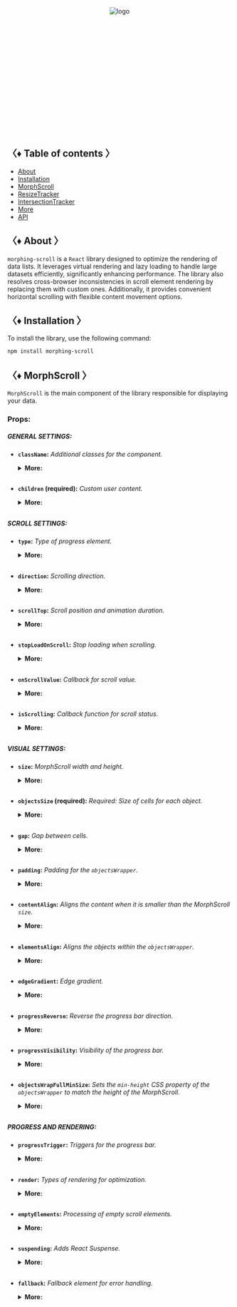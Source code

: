 <div align="center" style="height: 282px;">
  <img src="https://drive.google.com/uc?export=view&id=1mpb5TAElX3Xla4sGFISp4bQMu0zuNJaa" alt="logo"/>
</div>

## 〈♦ Table of contents 〉

- [About](#-about-)
- [Installation](#-installation-)
- [MorphScroll](#-morph_scroll-)
- [ResizeTracker](#-resizet_racker-)
- [IntersectionTracker](#-intersection_tracker-)
- [More](#-More-)
- [API](#-api-)

## 〈♦ About 〉

`morphing-scroll` is a `React` library designed to optimize the rendering of data lists. It leverages virtual rendering and lazy loading to handle large datasets efficiently, significantly enhancing performance. The library also resolves cross-browser inconsistencies in scroll element rendering by replacing them with custom ones. Additionally, it provides convenient horizontal scrolling with flexible content movement options.

## 〈♦ Installation 〉

To install the library, use the following command:

```bash
npm install morphing-scroll
```

## 〈♦ MorphScroll 〉

`MorphScroll` is the main component of the library responsible for displaying your data.

### Props:

##### GENERAL SETTINGS:

- **`className`:** _Additional classes for the component._
  <details>
  <summary><strong>More:</strong></summary>
  <strong>‣ Type:</strong> string<br />
  <br />
  <strong>‣ Description:</strong> <em><br />
  This parameter allows you to apply custom CSS classes to the <code>MorphScroll</code> component, enabling further customization and styling to fit your design needs.✨</em><br />
  <br />
  <strong>‣ Example:</strong>

  ```tsx
  <MorphScroll
    className="your-class"
    // another props
  >
    {children}
  </MorphScroll>
  ```

  </details>
  <h2>

- **`children` (required):** _Custom user content._
  <details>
  <summary><strong>More:</strong></summary>
  <strong>‣ Type:</strong> React.ReactNode<br />
  <br />
  <strong>‣ Description:</strong> <em><br />
  This is where you can pass your list elements.<br />
  Make sure to provide unique keys for each list item, as per React's rules. The <code>MorphScroll</code> component ensures that the cells it generates will use the same keys as your list items, allowing it to render the correct cells for the current list.<br />
  Additionally, <code>MorphScroll</code> handles a passed <code>null</code> value the same way as <code>undefined</code>, rendering nothing in both cases.</em><br />
  <br />
  <strong>‣ Example:</strong>

  ```tsx
  <MorphScroll
  // props
  >
    {children}
  </MorphScroll>
  ```

  </details>
  <h2>

##### SCROLL SETTINGS:

- **`type`:** _Type of progress element._
    <details>
    <summary><strong>More:</strong></summary>
    <strong>‣ Type:</strong> "scroll" | "slider"<br />
    <br />
    <strong>‣ Default:</strong> "scroll"<br />
    <br />
    <strong>‣ Description:</strong> <em><br />
    This parameter defines how the provided <code>progressElement</code> behaves within <code>progressTrigger</code> and how you interact with it.<br />
    With the default <code>type="scroll"</code>, it functions as a typical scrollbar. However, with <code>type="slider"</code>, it displays distinct elements indicating the number of full scroll steps within the list.<br />
    For More details, refer to <code>progressTrigger/progressElement</code>.</em><br />
    <br />
    <strong>‣ Example:</strong>

  ```tsx
  <MorphScroll
    type="slider"
    // another props
  >
    {children}
  </MorphScroll>
  ```

    </details>
    <h2>

- **`direction`:** _Scrolling direction._
  <details>
  <summary><strong>More:</strong></summary>
  <strong>‣ Type:</strong> "x" | "y"<br />
  <br />
  <strong>‣ Default:</strong> "y"<br />
  <br />
  <strong>‣ Description:</strong> <em><br />
  This parameter changes the scroll or slider type direction based on the provided value.<br />
  You can set it to horizontal or vertical to customize the component according to your needs.</em><br />
  <br />
  <strong>‣ Example:</strong>

  ```tsx
  <MorphScroll
    direction="x"
    // another props
  >
    {children}
  </MorphScroll>
  ```

  </details>
  <h2>

- **`scrollTop`:** _Scroll position and animation duration._
  <details>
  <summary><strong>More:</strong></summary>
  <strong>‣ Type:</strong> { value: number | "end" | null; duration?: number }<br />
  <br />
  <strong>‣ Default:</strong> { value: 1; duration: 200 }<br />
  <br />
  <strong>‣ Description:</strong> <em><br />
  This parameter will help you set your own scroll values.<br />
  The default value for <code>value</code> is set to 1 to prevent sudden scrolling to the start of the list, especially when loading new elements at the top of the MorphScroll. The value parameter also accepts <code>null</code>, this is done so that after using <code>scrollTop</code> you can reset the passed value for later use of the same value. The value <code>"end"</code> scrolls to the end of the list upon loading and is useful when adding new items to the bottom of the list and will not work when adding new items to the top.<br />
  The <code>duration</code> parameter specifies the scrolling speed for the <code>scrollTop</code> values. This parameter is optional and you can only use `value'.</em><br />
  <br />
  <strong>‣ Example:</strong>

  ```tsx
  <MorphScroll
    scrollTop={{ value: 100; duration: 100 }}
    // another props
  >
    {children}
  </MorphScroll>
  ```

  </details>
  <h2>

- **`stopLoadOnScroll`:** _Stop loading when scrolling._
  <details>
  <summary><strong>More:</strong></summary>
  <strong>‣ Type:</strong> boolean<br />
  <br />
  <strong>‣ Default:</strong> false<br />
  <br />
  <strong>‣ Description:</strong> <em><br />
  This parameter helps optimize list performance during scrolling. When set to <code>true</code>, new items will not load while the list is being scrolled and will only load after scrolling stops. This can be particularly useful for lists with a large number of items.</em><br />
  <br />
  <strong>‣ Example:</strong>

  ```tsx
  <MorphScroll
    stopLoadOnScroll
    // another props
  >
    {children}
  </MorphScroll>
  ```

  </details>
  <h2>

- **`onScrollValue`:** _Callback for scroll value._
  <details>
  <summary><strong>More:</strong></summary>
  <strong>‣ Type:</strong> (scroll: number) => void<br />
  <br />
  <strong>‣ Description:</strong> <em><br />
  This parameter accepts a callback function that is triggered on every scroll event. The callback receives the current scroll position as a number. The return value of the callback can be used to determine custom behavior based on the scroll value.</em><br />
  <br />
  <strong>‣ Example:</strong>

  ```tsx
  <MorphScroll
    onScrollValue={
      (scroll) => {
        console.log("Scroll position:", scroll);
        return scroll > 100;
      },
    }
    // another props
  >
    {children}
  </MorphScroll>
  ```

  </details>
  <h2>

- **`isScrolling`:** _Callback function for scroll status._
  <details>
  <summary><strong>More:</strong></summary>
  <strong>‣ Type:</strong> (motion: boolean) => void<br />
  <br />
  <strong>‣ Description:</strong> <em><br />
  This parameter accepts a callback function that is triggered whenever the scroll status changes. The callback receives a boolean value, where <code>true</code> indicates that scrolling is in progress, and <code>false</code> indicates that scrolling has stopped. This can be useful for triggering additional actions, such as pausing animations or loading indicators based on the scroll state.</em><br />
  <br />
  <strong>‣ Example:</strong>

  ```tsx
  <MorphScroll
    isScrolling={(motion) => {
      console.log(motion ? "Scrolling..." : "Scroll stopped.");
    }}
    // another props
  >
    {children}
  </MorphScroll>
  ```

  </details>
  <h2>

##### VISUAL SETTINGS:

- **`size`:** _MorphScroll width and height._
  <details>
  <summary><strong>More:</strong></summary>
  <strong>‣ Type:</strong> number[]<br />
  <br />
  <strong>‣ Description:</strong> <em><br />
  This parameter sets the width and height of the <code>MorphScroll</code> component as an array of two numbers. These values help define the visual container for the scrollable area.<br />
  *The values are specified following the <code>width/height</code> rule in pixels, regardless of the <code>direction</code>.<br />
  <br />
  If this parameter is not specified, <code>MorphScroll</code> will use the <code>ResizeTracker</code> component to measure the width and height of the area where <code>MorphScroll</code> is added. The dimensions will automatically adjust when the container changes.<br />
  *See the <code>ResizeTracker</code> section for more details.</em><br />
  <br />
  <strong>‣ Example:</strong>

  ```tsx
  <MorphScroll
    size={[100, 400]}
    // another props
  >
    {children}
  </MorphScroll>
  ```

  </details>
  <h2>

- **`objectsSize` (required):** _Required: Size of cells for each object._
  <details>
  <summary><strong>More:</strong></summary>
  <strong>‣ Type:</strong> (number | "none" | "firstChild")[]<br />
  <br />
  <strong>‣ Description:</strong> <em><br />
  This parameter is the only required one. It defines the size of cells for each of your objects. <code>ObjectsSize</code> use an array of values.<br />
  *The values are specified following the <code>width/height</code> rule, regardless of the <code>direction</code>.<br />
  <br />
  If you pass <code>"none"</code>, cells will still be created, but <code>MorphScroll</code> will not calculate their sizes—they will simply wrap your objects. In this case, for example, you won’t be able to use the <code>infiniteScroll</code> feature, as it requires specific cell sizes for absolute positioning.. However, this is not a drawback if you are building something like a chat or a news feed, where the content can have varying heights, and it’s better to load new content as the user approaches the end of the existing list.<br />
  <br />
  If you specify the value <code>"firstChild"</code>, a <code>ResizeTracker</code> wrapper will be created for the first child of your list. This wrapper will calculate the size of the first child, and these dimensions will be applied to all cells in the list.</em><br />
  <br />
  <strong>‣ Example:</strong>

  ```tsx
  <MorphScroll
    objectsSize={[40, 40]}
    // objectsSize={["none", "none"]}
    // objectsSize={["firstChild", "firstChild"]}
    // another props
  >
    {children}
  </MorphScroll>
  ```

  </details>
  <h2>

- **`gap`:** _Gap between cells._
  <details>
  <summary><strong>More:</strong></summary>
  <strong>‣ Type:</strong> number[] | number<br />
  <br />
  <strong>‣ Description:</strong> <em><br />
  This parameter allows you to set spacing between list items both horizontally and vertically. You can provide a single value, which will apply to both directions, or an array of two numbers to define separate spacing values.<br />
  *The values are specified following the <code>horizontal/vertical</code> rule in pixels, regardless of the <code>direction</code>.</em><br />
  <br />
  <strong>‣ Example:</strong>

  ```tsx
  <MorphScroll
    gap={10}
    // gap={[10, 10]}
    // another props
  >
    {children}
  </MorphScroll>
  ```

  </details>
  <h2>

- **`padding`:** _Padding for the `objectsWrapper`._
  <details>
  <summary><strong>More:</strong></summary>
  <strong>‣ Type:</strong> number[] | number<br />
  <br />
  <strong>‣ Description:</strong> <em><br />
  This parameter defines the spacing between the list items and their wrapper, effectively increasing the width or height of the scrollable area. You can provide a single number, which will apply to all sides, or an array of two or four numbers to specify spacing for specific directions.<br />
  <br />
  *For a two-number array, the values follow the <code>horizontal/vertical</code> rule, while a four-number array follows the <code>top/right/bottom/left</code> rule. All values are in pixels and apply regardless of the <code>direction</code>.<br />
  <br />
  *Important: this is not a CSS property, even though its name might suggest otherwise. It specifically refers to modifying the width and height of the scrollable wrapper, affecting the dimensions of the scrollable area.</em><br />
  <br />
  <strong>‣ Example:</strong>

  ```tsx
  <MorphScroll
    padding={10}
    // padding={[10, 10]}
    // padding={[10, 10, 10, 10]}
    // another props
  >
    {children}
  </MorphScroll>
  ```

  </details>
  <h2>

- **`contentAlign`:** _Aligns the content when it is smaller than the MorphScroll `size`._
  <details>
  <summary><strong>More:</strong></summary>
  <strong>‣ Type:</strong> ["start" | "center" | "end", "start" | "center" | "end"]<br />
  <br />
  <strong>‣ Description:</strong> <em><br />
  .</em><br />
  <br />
  <strong>‣ Example:</strong>

  ```tsx
  <MorphScroll
  // another props
  >
    {children}
  </MorphScroll>
  ```

  </details>
  <h2>

- **`elementsAlign`:** _Aligns the objects within the `objectsWrapper`._
  <details>
  <summary><strong>More:</strong></summary>
  <strong>‣ Type:</strong> "start" | "center" | "end"<br />
  <br />
  <strong>‣ Description:</strong> <em><br />
  .</em><br />
  <br />
  <strong>‣ Example:</strong>

  ```tsx
  <MorphScroll
  // another props
  >
    {children}
  </MorphScroll>
  ```

  </details>
  <h2>

- **`edgeGradient`:** _Edge gradient._
  <details>
  <summary><strong>More:</strong></summary>
  <strong>‣ Type:</strong> boolean | { color?: string; size?: number }<br />
  <br />
  <strong>‣ Default:</strong> if true { color: "rgba(0,0,0,0.4)", size: 40 }<br />
  <br />
  <strong>‣ Description:</strong> <em><br />
  .</em><br />
  <br />
  <strong>‣ Example:</strong>

  ```tsx
  <MorphScroll
  // another props
  >
    {children}
  </MorphScroll>
  ```

  </details>
  <h2>

- **`progressReverse`:** _Reverse the progress bar direction._
  <details>
  <summary><strong>More:</strong></summary>
  <strong>‣ Type:</strong> boolean<br />
  <br />
  <strong>‣ Default:</strong> false<br />
  <br />
  <strong>‣ Description:</strong> <em><br />
  .</em><br />
  <br />
  <strong>‣ Example:</strong>

  ```tsx
  <MorphScroll
  // another props
  >
    {children}
  </MorphScroll>
  ```

  </details>
  <h2>

- **`progressVisibility`:** _Visibility of the progress bar._
  <details>
  <summary><strong>More:</strong></summary>
  <strong>‣ Type:</strong> "visible" | "hover" | "hidden"<br />
  <br />
  <strong>‣ Default:</strong> "visible"<br />
  <br />
  <strong>‣ Description:</strong> <em><br />
  .</em><br />
  <br />
  <strong>‣ Example:</strong>

  ```tsx
  <MorphScroll
  // another props
  >
    {children}
  </MorphScroll>
  ```

  </details>
  <h2>

- **`objectsWrapFullMinSize`:** _Sets the `min-height` CSS property of the `objectsWrapper` to match the height of the MorphScroll._
  <details>
  <summary><strong>More:</strong></summary>
  <strong>‣ Type:</strong> boolean<br />
  <br />
  <strong>‣ Default:</strong> false<br />
  <br />
  <strong>‣ Description:</strong> <em><br />
  .</em><br />
  <br />
  <strong>‣ Example:</strong>

  ```tsx
  <MorphScroll
  // another props
  >
    {children}
  </MorphScroll>
  ```

  </details>
  <h2>

##### PROGRESS AND RENDERING:

- **`progressTrigger`:** _Triggers for the progress bar._
  <details>
  <summary><strong>More:</strong></summary>
  <strong>‣ Type:</strong> {<br />
      wheel?: boolean;><br />
      content?: boolean;><br />
      progressElement?: boolean | React.ReactNode;><br />
      arrows?: boolean | { size?: number; element?: React.ReactNode };><br />
  }<br />
  <br />
  <strong>‣ Default:</strong> { wheel: true }<br />
  <br />
  <strong>‣ Description:</strong> <em><br />
  .</em><br />
  <br />
  <strong>‣ Example:</strong>

  ```tsx
  <MorphScroll
  // another props
  >
    {children}
  </MorphScroll>
  ```

  </details>
  <h2>

- **`render`:** _Types of rendering for optimization._
  <details>
  <summary><strong>More:</strong></summary>
  <strong>‣ Type:</strong><br />
    | { type: "default" }<br />
    | { type: "lazy"; rootMargin?: number }<br />
    | { type: "virtual" }<br />
  <br />
  <strong>‣ Default:</strong> false<br />
  <br />
  <strong>‣ Description:</strong> <em><br />
  .</em><br />
  <br />
  <strong>‣ Example:</strong>

  ```tsx
  <MorphScroll
  // another props
  >
    {children}
  </MorphScroll>
  ```

  </details>
  <h2>

- **`emptyElements`:** _Processing of empty scroll elements._
  <details>
  <summary><strong>More:</strong></summary>
  <strong>‣ Type:</strong><br />
    | { mode: "clear" }<br />
    | { mode: "fallback"; element?: React.ReactNode }<br />
  <br />
  <strong>‣ Default:</strong> false<br />
  <br />
  <strong>‣ Description:</strong> <em><br />
  .</em><br />
  <br />
  <strong>‣ Example:</strong>

  ```tsx
  <MorphScroll
  // another props
  >
    {children}
  </MorphScroll>
  ```

  </details>
  <h2>

- **`suspending`:** _Adds React Suspense._
  <details>
  <summary><strong>More:</strong></summary>
  <strong>‣ Type:</strong> boolean<br />
  <br />
  <strong>‣ Default:</strong> false<br />
  <br />
  <strong>‣ Description:</strong> <em><br />
  .</em><br />
  <br />
  <strong>‣ Example:</strong>

  ```tsx
  <MorphScroll
  // another props
  >
    {children}
  </MorphScroll>
  ```

  </details>
  <h2>

- **`fallback`:** _Fallback element for error handling._
  <details>
  <summary><strong>More:</strong></summary>
  <strong>‣ Type:</strong> React.ReactNode<br />
  <br />
  <strong>‣ Description:</strong> <em><br />
  .</em><br />
  <br />
  <strong>‣ Example:</strong>

  ```tsx
  <MorphScroll
  // another props
  >
    {children}
  </MorphScroll>
  ```

  </details>
  <h2>
